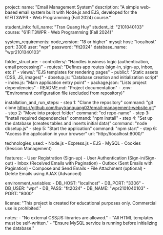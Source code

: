 project:
  name: "Email Management System"
  description: "A simple web-based email system built with Node.js and EJS, developed for the 61FIT3WPR - Web Programming (Fall 2024) course."

  student_info:
    full_name: "Tran Quang Huy"
    student_id: "2101040103"
    course: "61FIT3WPR - Web Programming (Fall 2024)"

  system_requirements:
    node_version: "18 or higher"
    mysql:
      host: "localhost"
      port: 3306
      user: "wpr"
      password: "fit2024"
      database_name: "wpr2101040103"

  folder_structure:
    - controllers/: "Handles business logic (authentication, email processing)"
    - routes/: "Defines app routes (sign-in, sign-up, inbox, etc.)"
    - views/: "EJS templates for rendering pages"
    - public/: "Static assets (CSS, JS, images)"
    - dbsetup.js: "Database creation and initialization script"
    - index.js: "Main application entry point"
    - package.json: "Lists project dependencies"
    - README.md: "Project documentation"
    - .env: "Environment configuration file (excluded from repository)"

  installation_and_run_steps:
    - step 1: "Clone the repository"
      command: "git clone https://github.com/huytranquang03/email-management-website.git"
    - step 2: "Move into project folder"
      command: "cd repo-name"
    - step 3: "Install required dependencies"
      command: "npm install"
    - step 4: "Set up the database (creates tables and inserts initial data)"
      command: "node dbsetup.js"
    - step 5: "Start the application"
      command: "npm start"
    - step 6: "Access the application in your browser"
      url: "http://localhost:8000/"

  technologies_used:
    - Node.js
    - Express.js
    - EJS
    - MySQL
    - Cookies (Session Management)

  features:
    - User Registration (Sign-up)
    - User Authentication (Sign-in/Sign-out)
    - Inbox (Received Emails with Pagination)
    - Outbox (Sent Emails with Pagination)
    - Compose and Send Emails
    - File Attachment (optional)
    - Delete Emails using AJAX (Advanced)

  environment_variables:
    - DB_HOST: "localhost"
    - DB_PORT: "3306"
    - DB_USER: "wpr"
    - DB_PASS: "fit2024"
    - DB_NAME: "wpr2101040103"
    - PORT: "8000"

  license: "This project is created for educational purposes only. Commercial use is prohibited."

  notes:
    - "No external CSS/JS libraries are allowed."
    - "All HTML templates must be self-written."
    - "Ensure MySQL service is running before initializing the database."
